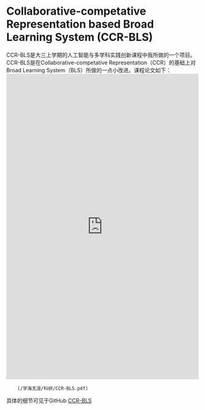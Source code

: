 # Collaborative-competative Representation based Broad Learning System (CCR-BLS)

CCR-BLS是大三上学期的人工智能与多学科实践创新课程中我所做的一个项目。    
CCR-BLS是在Collaborative-competative Representation（CCR）的基础上对Broad Learning System（BLS）所做的一点小改进。课程论文如下：  
<embed src="https://mozilla.github.io/pdf.js/web/viewer.html?file=PDFLINK" height=800px; width=100%>
```pdf
	(/学海无涯/科研/CCR-BLS.pdf)
```
具体的细节可见于GitHub
[CCR-BLS](https://github.com/WuGuangHeng/CCR_BLS)  
